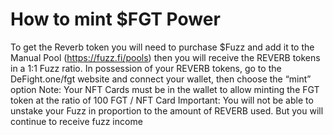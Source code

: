 # How to mint $FGT Power

To get the Reverb token you will need to purchase $Fuzz and add it to the Manual Pool (https://fuzz.fi/pools) then you will receive the REVERB tokens in a 1:1 Fuzz ratio. In possession of your REVERB tokens, go to the DeFight.one/fgt website and connect your wallet, then choose the “mint” option Note: Your NFT Cards must be in the wallet to allow minting the FGT token at the ratio of 100 FGT / NFT Card Important: You will not be able to unstake your Fuzz in proportion to the amount of REVERB used. But you will continue to receive fuzz income
